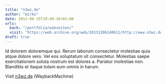 ```yaml
---
title: "n3wz.de"
author: "mirko"
date: 2011-06-15T19:49:16+01:00
urls:
  back: "/portfolio/webseiten/"
  visit: "https://web.archive.org/web/20131206140611/http://www.n3wz.de/"
draft: true
---
```


Id dolorem doloremque qui. Rerum laborum consectetur molestiae quia atque dolore vero. Vel eos voluptatum sit consectetur. Molestias saepe exercitationem soluta nostrum est dolores a. Pariatur molestiae non. Blanditiis et itaque totam eum omnis in harum.

Visit [n3wz.de](https://web.archive.org/web/20131206140611/http://www.n3wz.de/) (WaybackMachine)
